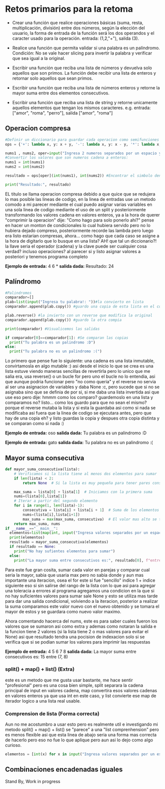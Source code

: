 # Retos primarios para la retoma
- Crear una función que realice operaciones básicas (suma, resta, multiplicación, división) entre dos números, según la elección del usuario, la forma de entrada de la función será los dos operandos y el caracter usado para la operación. entrada: (1,2,"+"), salida (3).

- Realice una función que permita validar si una palabra es un palíndromo. Condición: No se vale hacer slicing para invertir la palabra y verificar que sea igual a la original.

- Escribir una función que reciba una lista de números y devuelva solo aquellos que son primos. La función debe recibir una lista de enteros y retornar solo aquellos que sean primos.

- Escribir una función que reciba una lista de números enteros y retorne la mayor suma entre dos elementos consecutivos.

- Escribir una función que reciba una lista de string y retorne unicamente aquellos elementos que tengan los mismos caracteres. e.g. entrada: ["amor", "roma", "perro"], salida ["amor", "roma"]

## Operacion compresa
```python
#Definir un diccionario para guardar cada operacion como semifunciones
ops = {'+': lambda x, y: x + y, '-': lambda x, y: x - y, '*': lambda x, y: x * y, '/': lambda x, y: x / y}

nums1 , nums2, oper=input("Ingresa 2 numeros separados por un espacio y un operador (+ - * /): ").split()
#Convertir los valores que son numeros cadena a enteros:
nums1 = int(nums1)
nums2 = int(nums2)

resultado = ops[oper](int(nums1), int(nums2)) #Encontrar el simbolo dentro del diccionario y despues asignar valores para ejecutar la operacion

print("Resultado:", resultado)
```
EL titulo se llama operacion compresa debido a que quice que se redujera lo mas posible las lineas de codigo, en la linea de entradas use un metodo comodo a mi parecer mediante el cual puedo asignar varias variables en una sola linea de codigo mediante el uso de un split
y posteriormente transformando los valores cadena en valores enteros, ya a la hora de querer "comprimir la operacion" dije: "Como hago para solo ponerlo ahí?" pense en hacer un monton de condicionales lo cual hubiera servido pero no lo hubiera dejado compreso, posteriormente recorde las lambda pero luego era listo estarian compresas, ahora... como hago que cada caso se asigne a la hora de digitarlo que lo busque en una lista? AH! que tal un diccionario?! la llave seria el operador (cadena) y la clave puede ser cualquier cosa verdad? incluso operaciones? al parecer si y listo asignar valores a posteriori y tenemos programa completo

**Ejemplo de entrada:** 4 6 *
**salida dada:** Resultado: 24

## Palíndromo
```python
#Palindromos
comparador=[]
plab=list(input("Ingresa tu palabra!: "))#la convierto en lista
comparador.append(plab.copy()) #guardo una copia de esta lista en el compardor

plab.reverse() #la invierto con un reverse que modifica la original
comparador.append(plab.copy()) #guardo la otra compia

print(comparador) #Visualicemos las salidas

if comparador[0]==comparador[1]: #Se comparan las copias
  print("Tu palabra es un palindromo :D")
else:
  print("Tu palabra no es un palindromo :(")
```
Lo primero que pense fue lo siguiente: una cadena es una lista inmutable, convirtamosla en algo mutable :) asi desde el inicio lo que se crea es una lista estuve viendo maneras sencillas de revertirla pero lo unico que me salia era, usa reverse() o un bucle for pero uno el bucle no lo entendia, asi que aunque podria funcionar pero "no como queria" y el reverse no servia al ser una asignacion de variables y daba None :c, pero sucede que si no se asignaba sino que se definia de por si, si me daba una lista invertida asi que use eso pero dije: hmmm como los comparo? guardemoslo en una lista y comparamos no? listo... como los guardo para que no sean el mismo? porque el reverse mutaba la lista y si esta la guardaba asi como si nada se modificaba asi fuera que la linea de codigo se ejecutara antes, pero que hay de una copia eh? y listo guardas la copia y despues otra copia distinta y se comparan como si nada :)

**Ejemplo de entrada:** oso
**salida dada:** Tu palabra es un palindromo :D

**Ejemplo de entrada:** gato
**salida dada:** Tu palabra no es un palindromo :(

## Mayor suma consecutiva
```python
def mayor_suma_consecutiva(lista):
    # Verificamos si la lista tiene al menos dos elementos para sumar
    if len(lista) < 2:
        return None  # Si la lista es muy pequeña para tener pares consecutivos, retornamos None

    max_suma = lista[0] + lista[1]  # Iniciamos con la primera suma
    nums=(lista[0],lista[1])
    # Iterar a partir del segundo elemento
    for i in range(1, len(lista)-1):
        consecutiva = lista[i] + lista[i + 1]  # Suma de los elementos consecutivos
        nums=(lista[i],lista[i+1])
        max_suma = max(max_suma, consecutiva)  # El valor mas alto se tomara como la mayor suma
    return max_suma, nums
if __name__=="__main__":
  elementos=list(map(int, input("Ingresa valores separados por un espacio:" ).split()))
  print(elementos)
  resultado = mayor_suma_consecutiva(elementos)
  if resultado == None:
    print("No hay sufientes elementos para sumar")
  else:
    print("La mayor suma entre consecutivos es:", resultado[0], f"entre {resultado[1]}")
```
Para este fue gran cosita, sumar cada valor en parejas y comparar cual seria la mayor, sabia que usaria max pero no sabia donde y aun mas importante una iteracion, osea el for este si fue "sencillo" indice 1 + indice siguiente eso si sin salirse del rango de la lista con lo que asi para agregar una toleracia a errores al programa agregamos una condicion en la que si no hay suficientes valores para sumar sale None y esto se utiliza mas tarde para dar una salida condicional, volviendo a la iteracion, posterior a realizar la suma comparamos este valor nuevo con el nuevo obtenido y se tomara el mayor de estos y se guardara como nuevo valor maximo.

Ahora comentando hacerca del nums, este es para saber cuales fueron los valores que se sumaron asi como extra y ademas como notaran la salida e la funcion tiene 2 valores (si la lista tiene 2 o mas valores para evitar el None) asi que resultado tendra una pocision de indexacion solo si se verifica que si se podian sumar los valores para imprimir las respuestas

**Ejemplo de entrada:** 4 5 6 7 8
**salida dada:** La mayor suma entre consecutivos es: 15 entre (7, 8)

### split() + map() + list() (Extra)
este es un metodo que me gusta usar bastante, me hace sentir "profesional" pero es una cosa bien simple, split separara la cadena principal de input en valores cadena, map convertira esos valores cadenas en valores enteros ya que usa int en este caso, y list convierte ese map de iterador logico a una lista real usable.

### Comprension de lista (Forma correcta)
Aun no me acostumbro a usar esto pero es realmente util e investigando mi metodo split() + map() + list() se "parece" a una "list comprenhension" pero es menos flexible asi que esta linea de abajo seria una forma mas correcta de hacerlo pero eso no fue lo que aplique pero aun asi lo dejo como algo curioso.

```python
elementos = [int(x) for x in input("Ingresa valores separados por un espacio:").split()]
```
## Combinaciones encadenadas iguales

Stand By, Work in progress
